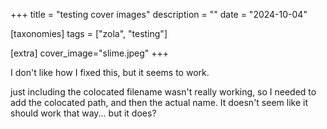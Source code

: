 +++
title = "testing cover images"
description = ""
date = "2024-10-04"

[taxonomies] 
tags = ["zola", "testing"]

[extra]
cover_image="slime.jpeg"
+++

I don't like how I fixed this, but it seems to work.  

just including the colocated filename wasn't really working, so I needed to add the colocated path, and then the actual name.  It doesn't seem like it should work that way... but it does?